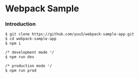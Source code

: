 # Webpack Sample

### Introduction
```bash
$ git clone https://github.com/yuu3/webpack-sample-app.git
$ cd webpack-sample-app
$ npm i

/* development mode */
$ npm run dev

/* production mode */
$ npm run prod
```
